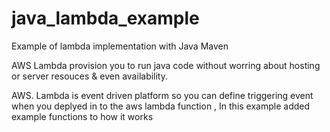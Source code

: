 # java_lambda_example
Example of lambda implementation with Java Maven

AWS Lambda provision you to run java code without worring about hosting or server resouces & even availability.

AWS. Lambda is event driven platform so you can define triggering event when you deplyed in to the aws lambda function , In this example added example functions to how it works
